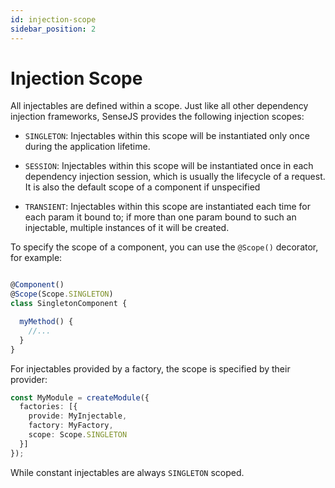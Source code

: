 ```yaml
---
id: injection-scope
sidebar_position: 2
---
```


# Injection Scope

All injectables are defined within a scope. Just like all other dependency injection frameworks, SenseJS provides
the following injection scopes:

-  `SINGLETON`: Injectables within this scope will be instantiated only once during the application lifetime.

-  `SESSION`: Injectables within this scope will be instantiated once in each dependency injection session, which is
    usually the lifecycle of a request. It is also the default scope of a component if unspecified

-  `TRANSIENT`: Injectables within this scope are instantiated each time for each param it bound to; if more than one
   param bound to such an injectable, multiple instances of it will be created.

To specify the scope of a component, you can use the `@Scope()` decorator, for example:

```typescript

@Component()
@Scope(Scope.SINGLETON)
class SingletonComponent {

  myMethod() {
    //...
  }
}
```


For injectables provided by a factory, the scope is specified by their provider:

```typescript
const MyModule = createModule({
  factories: [{
    provide: MyInjectable,
    factory: MyFactory,
    scope: Scope.SINGLETON
  }]
});
```

While constant injectables are always `SINGLETON` scoped.
